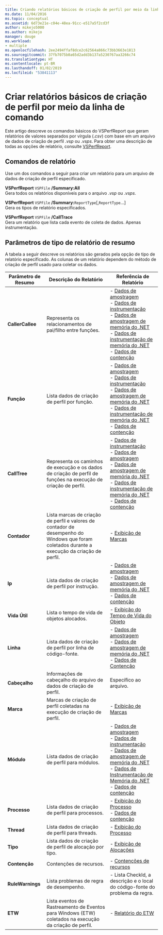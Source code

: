 ```yaml
---
title: Criando relatórios básicos de criação de perfil por meio da linha de comando | Microsoft Docs
ms.date: 11/04/2016
ms.topic: conceptual
ms.assetid: 6d73e21e-c04e-48ea-91cc-e517a5f2cd3f
author: mikejo5000
ms.author: mikejo
manager: douge
ms.workload:
- multiple
ms.openlocfilehash: 2ee2494ffaf8dce2c62564a866c73bb3663e1813
ms.sourcegitcommit: 37fb7075b0a65d2add3b137a5230767aa3266c74
ms.translationtype: HT
ms.contentlocale: pt-BR
ms.lasthandoff: 01/02/2019
ms.locfileid: "53841113"
---
```

# <a name="create-basic-profiling-reports-from-the-command-line"></a>Criar relatórios básicos de criação de perfil por meio da linha de comando
Este artigo descreve os comandos básicos do VSPerfReport que geram relatórios de valores separados por vírgula (.*csv*) com base em um arquivo de dados de criação de perfil .*vsp* ou .*vsps*. Para obter uma descrição de todas as opções de relatório, consulte [VSPerfReport](../profiling/vsperfreport.md).  
  
## <a name="report-commands"></a>Comandos de relatório  
 Use um dos comandos a seguir para criar um relatório para um arquivo de dados de criação de perfil especificado.  
  
 **VSPerfReport** `VSPFile` **/Summary:All**  
 Gera todos os relatórios disponíveis para o arquivo .*vsp* ou .*vsps*.  
  
 **VSPerfReport** `VSPFile` **/Summary:**`ReportType`[,`ReportType`...]  
 Gera os tipos de relatório especificados.  
  
 **VSPerfReport** `VSPFile` **/CallTrace**  
 Gera um relatório que lista cada evento de coleta de dados. Apenas instrumentação.  
  
## <a name="summary-report-type-parameters"></a>Parâmetros de tipo de relatório de resumo  
 A tabela a seguir descreve os relatórios são gerados pela opção de tipo de relatório especificado. As colunas de um relatório dependem do método de criação de perfil usado para coletar os dados.  
  
|Parâmetro de Resumo|Descrição do Relatório|Referência de Relatório|  
|-----------------------|------------------------|----------------------|  
|**CallerCallee**|Representa os relacionamentos de pai/filho entre funções.|-   [Dados de amostragem](../profiling/caller-callee-view-sampling-data.md)<br />-   [Dados de instrumentação](../profiling/caller-callee-view-instrumentation-data.md)<br />-   [Dados de amostragem de memória do .NET](../profiling/caller-callee-view-dotnet-memory-sampling-data.md)<br />-   [Dados de instrumentação de memória do .NET](../profiling/caller-callee-view-net-memory-instrumentation-data.md)<br />-   [Dados de contenção](../profiling/caller-callee-view-contention-data.md)|  
|**Função**|Lista dados de criação de perfil por função.|-   [Dados de amostragem](../profiling/functions-view-sampling-data.md)<br />-   [Dados de instrumentação](../profiling/functions-view-instrumentation-data.md)<br />-   [Dados de amostragem de memória do .NET](../profiling/functions-view-dotnet-memory-sampling-data.md)<br />-   [Dados de instrumentação de memória do .NET](../profiling/functions-view-dotnet-memory-instrumentation-data.md)<br />-   [Dados de contenção](../profiling/functions-view-contention-data.md)|  
|**CallTree**|Representa os caminhos de execução e os dados de criação de perfil de funções na execução de criação de perfil.|-   [Dados de instrumentação](../profiling/call-tree-view-instrumentation-data.md)<br />-   [Dados de amostragem](../profiling/call-tree-view-sampling-data.md)<br />-   [Dados de amostragem de memória do .NET](../profiling/call-tree-view-dotnet-memory-sampling-data.md)<br />-   [Dados de instrumentação de memória do .NET](../profiling/call-tree-view-dotnet-memory-instrumentation-data.md)<br />-   [Dados de contenção](../profiling/call-tree-view-contention-data.md)|  
|**Contador**|Lista marcas de criação de perfil e valores de contador de desempenho do Windows que foram coletados durante a execução da criação de perfil.|-   [Exibição de Marcas](../profiling/marks-view.md)|  
|**Ip**|Lista dados de criação de perfil por instrução.|-   [Dados de amostragem](../profiling/instruction-pointers-ips-view-sampling-data.md)<br />-   [Dados de amostragem de memória do .NET](../profiling/instruction-pointers-ips-view-dotnet-memory-sampling-data.md)<br />-   [Dados de contenção](../profiling/instruction-pointers-ips-view-contention-data.md)|  
|**Vida Útil**|Lista o tempo de vida de objetos alocados.|-   [Exibição do Tempo de Vida do Objeto](../profiling/object-lifetime-view.md)|  
|**Linha**|Lista dados de criação de perfil por linha de código-fonte.|-   [Dados de amostragem](../profiling/lines-view-sampling-data.md)<br />-   [Dados de amostragem de memória do .NET](../profiling/lines-view-dotnet-memory-sampling-data.md)<br />-   [Dados de Contenção](../profiling/lines-view-contention-data.md)|  
|**Cabeçalho**|Informações de cabeçalho do arquivo de dados de criação de perfil.|Específico ao arquivo.|  
|**Marca**|Marcas de criação de perfil coletadas na execução de criação de perfil.|-   [Exibição de Marcas](../profiling/marks-view.md)|  
|**Módulo**|Lista dados de criação de perfil para módulos.|-   [Dados de amostragem](../profiling/modules-view-sampling-data.md)<br />-   [Dados de instrumentação](../profiling/modules-view-instrumentation-data.md)<br />-   [Dados de amostragem de memória do .NET](../profiling/modules-view-dotnet-memory-sampling-data.md)<br />-   [Dados de Instrumentação de Memória do .NET](../profiling/modules-view-dotnet-memory-instrumentation-data.md)<br />-   [Dados de contenção](../profiling/modules-view-contention-data.md)|  
|**Processo**|Lista dados de criação de perfil para processos.|-   [Exibição do Processo](../profiling/process-view.md)<br />-   [Dados de contenção](../profiling/process-view-contention-data.md)|  
|**Thread**|Lista dados de criação de perfil para threads.|-   [Exibição do Processo](../profiling/process-view.md)|  
|**Tipo**|Lista dados de criação de perfil de alocação por tipo.|-   [Exibição de Alocações](../profiling/dotnet-memory-allocations-view.md)|  
|**Contenção**|Contenções de recursos.|-   [Contenções de recursos](../profiling/resource-contentions-view-contention-data.md)|  
|**RuleWarnings**|Lista problemas de regra de desempenho.|- Lista CheckId, a descrição e o local do código-fonte do problema da regra.|  
|**ETW**|Lista eventos de Rastreamento de Eventos para Windows (ETW) coletados na execução da criação de perfil.|-   [Relatório do ETW](../profiling/event-tracing-for-windows-etw-report.md)|